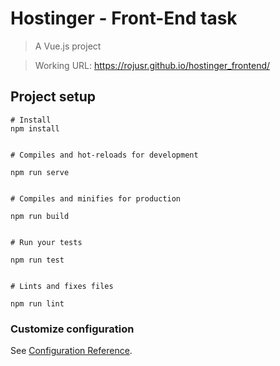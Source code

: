 # Hostinger - Front-End task

> A Vue.js project

> Working URL: https://rojusr.github.io/hostinger_frontend/

## Project setup

```
# Install
npm install


# Compiles and hot-reloads for development

npm run serve


# Compiles and minifies for production

npm run build


# Run your tests

npm run test


# Lints and fixes files

npm run lint
```

### Customize configuration
See [Configuration Reference](https://cli.vuejs.org/config/).

